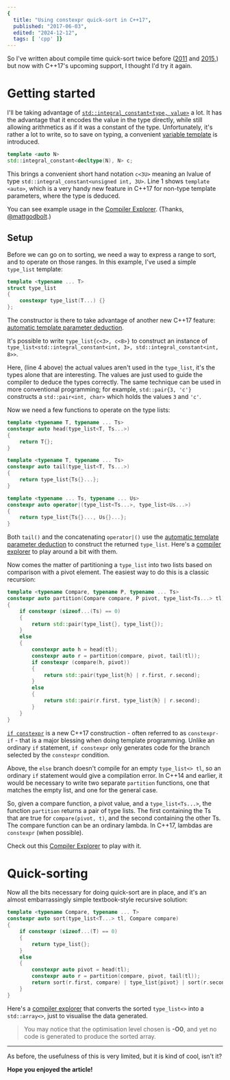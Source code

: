 ```yaml
---
{
  title: "Using constexpr quick-sort in C++17",
  published: "2017-06-03",
  edited: "2024-12-12",
  tags: [ 'cpp' ]}
---
```


So I've written about compile time quick-sort twice
before ([2011](/posts/compile-time-quick-sort-using-c)
and [2015](/posts/compile-time-quicksort-in-idiomatic),) but now with C++17's
upcoming support, I thought I'd try it again.

# Getting started

I'll be taking advantage
of [`std::integral_constant<type, value>`](http://en.cppreference.com/w/cpp/types/integral_constant) a lot. It has the
advantage that it encodes the value in the type directly, while still allowing arithmetics as if it was a constant of
the type. Unfortunately, it's rather a lot to write, so to save on typing, a
convenient [variable template](http://en.cppreference.com/w/cpp/language/variable_template) is introduced.

```cpp
template <auto N>
std::integral_constant<decltype(N), N> c;
```

This brings a convenient short hand notation `c<3U>` meaning an lvalue of
type `std::integral_constant<unsigned int, 3U>`.
Line 1 shows `template <auto>`, which is a very handy new feature in C++17 for non-type template parameters, where the
type is deduced.

You can see example usage in the [Compiler Explorer](https://godbolt.org/g/8Tbij6). (Thanks, [@mattgodbolt](https://twitter.com/mattgodbolt).)

## Setup

Before we can go on to sorting, we need a way to express a range to sort, and to operate on those ranges. In this example, I've used a simple `type_list` template:

```cpp
template <typename ... T>
struct type_list
{
    constexpr type_list(T...) {}
};
```

The constructor is there to take advantage of another new C++17
feature: [automatic template parameter deduction](http://en.cppreference.com/w/cpp/language/class_template_deduction).

It's possible to write `type_list{c<3>, c<8>}` to construct an instance of `type_list<std::integral_constant<int, 3>, std::integral_constant<int, 8>>`.

Here, (line 4 above) the actual values aren't used in the `type_list`, it's the types alone that are interesting. The values are just used to guide the compiler to deduce the types correctly. The same technique can be used in more conventional programming; for example, `std::pair{3, 'c'}` constructs a `std::pair<int, char>`
which holds the values `3` and `'c'`.

Now we need a few functions to operate on the type lists:

```cpp
template <typename T, typename ... Ts>
constexpr auto head(type_list<T, Ts...>)
{
    return T{};
}

template <typename T, typename ... Ts>
constexpr auto tail(type_list<T, Ts...>)
{
    return type_list{Ts{}...};
}

template <typename ... Ts, typename ... Us>
constexpr auto operator|(type_list<Ts...>, type_list<Us...>)
{
    return type_list{Ts{}..., Us{}...};
}
```

Both `tail()` and the concatenating `operator|()` use
the [automatic template parameter deduction](http://en.cppreference.com/w/cpp/language/class_template_deduction) to
construct the returned `type_list`. Here's a [compiler explorer](https://godbolt.org/g/WiZKsg) to play around a bit with
them.

Now comes the matter of partitioning a `type_list` into two lists based on comparison with a pivot element. The easiest
way to do this is a classic recursion:

```cpp
template <typename Compare, typename P, typename ... Ts>
constexpr auto partition(Compare compare, P pivot, type_list<Ts...> tl)
{
    if constexpr (sizeof...(Ts) == 0)
    {
        return std::pair(type_list{}, type_list{});
    }
    else
    {
        constexpr auto h = head(tl);
        constexpr auto r = partition(compare, pivot, tail(tl));
        if constexpr (compare(h, pivot))
        {
            return std::pair(type_list{h} | r.first, r.second);
        }
        else
        {
            return std::pair(r.first, type_list{h} | r.second);
        }
    }
}
```

[`if constexpr`](https://arne-mertz.de/2017/03/constexpr-additions-c17/) is a new C++17 construction - often referred to
as `constexpr-if` - that is a major blessing when doing template programming. Unlike an ordinary `if`
statement, `if constexpr` only generates code for the branch selected by the `constexpr` condition.

Above, the `else` branch doesn't compile for an empty `type_list<> tl`, so an ordinary `if` statement would give a
compilation error. In C++14 and earlier, it would be necessary to write two separate `partition` functions, one that
matches the empty list, and one for the general case.

So, given a compare function, a pivot value, and a `type_list<Ts...>`, the function `partition` returns a pair of type
lists. The first containing the Ts that are true for `compare(pivot, t)`, and the second containing the other Ts. The
compare function can be an ordinary lambda. In C++17, lambdas are `constexpr` (when possible).

Check out this [Compiler Explorer](https://godbolt.org/g/9FjEEF) to play with it.

# Quick-sorting

Now all the bits necessary for doing quick-sort are in place, and it's an almost embarrassingly simple textbook-style
recursive solution:

```cpp
template <typename Compare, typename ... T>
constexpr auto sort(type_list<T...> tl, Compare compare)
{
    if constexpr (sizeof...(T) == 0)
    {
        return type_list{};
    }
    else
    {
        constexpr auto pivot = head(tl);
        constexpr auto r = partition(compare, pivot, tail(tl));
        return sort(r.first, compare) | type_list{pivot} | sort(r.second, compare);
    }
}
```

Here's a [compiler explorer](https://godbolt.org/g/CXleCy) that converts the sorted `type_list<>` into a `std::array<>`,
just to visualise the data generated.

> You may notice that the optimisation level chosen is **-O0**, and yet no code is generated to produce the sorted array.

---

As before, the usefulness of this is very limited, but it is kind of cool, isn't it? 

**Hope you enjoyed the article!**

